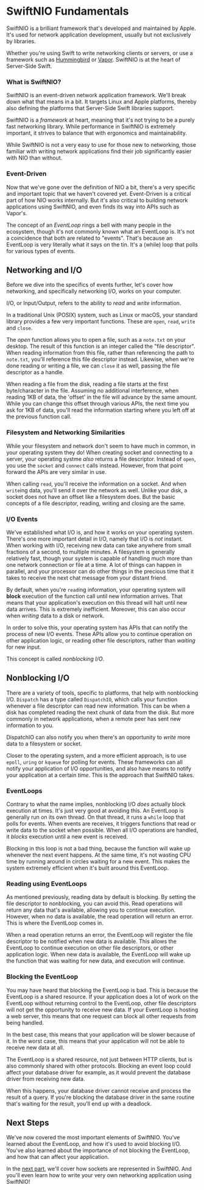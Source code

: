# SwiftNIO Fundamentals

SwiftNIO is a brilliant framework that's developed and maintained by Apple. It's used for network application development, usually but not exclusively by libraries.

Whether you're using Swift to write networking clients or servers, or use a framework such as [Hummingbird](https://github.com/hummingbird-project) or [Vapor](https://vapor.codes). SwiftNIO is at the heart of Server-Side Swift.

### What is SwiftNIO?

SwiftNIO is an event-driven network application framework. We'll break down what that means in a bit. It targets Linux and Apple platforms, thereby also defining the platforms that Server-Side Swift libraries support.

SwiftNIO is a _framework_ at heart, meaning that it's not trying to be a purely fast networking library. While performance in SwiftNIO is extremely important, it strives to balance that with ergonomics and maintainability.

While SwiftNIO is not a very easy to use for those new to networking, those familiar with writing network applications find their job significantly easier with NIO than without.

### Event-Driven

Now that we've gone over the definition of NIO a bit, there's a very specific and important topic that we haven't covered yet. Event-Driven is a critical part of how NIO works internally. But it's also critical to building network applications using SwiftNIO, and even finds its way into APIs such as Vapor's.

The concept of an _EventLoop_ rings a bell with many people in the ecosystem, though it's not commonly known what an EventLoop is. It's not a coincidence that both are related to "events".
That's because an EventLoop is very literally what it says on the tin. It's a (while) loop that polls for various types of events.

## Networking and I/O

Before we dive into the specifics of events further, let's cover how networking, and specifically networking I/O, works on your computer.

I/O, or Input/Output, refers to the ability to *read* and *write* information.

In a traditional Unix (POSIX) system, such as Linux or macOS, your standard library provides a few very important functions. These are `open`, `read`, `write` and `close`.

The *open* function allows you to open a file, such as a `note.txt` on your desktop. The result of this function is an integer called the "file descriptor". When reading information from this file, rather than referencing the path to `note.txt`, you'll reference this file descriptor instead. Likewise, when we're done reading or writing a file, we can `close` it as well, passing the file descriptor as a handle.

When reading a file from the disk, reading a file starts at the first byte/character in the file. Assuming no additional interference, when reading 1KB of data, the 'offset' in the file will advance by the same amount. While you can change this offset through various APIs, the next time you ask for 1KB of data, you'll read the information starting where you left off at the previous function call.

### Filesystem and Networking Similarities

While your filesystem and network don't seem to have much in common, in your operating system they do! When creating socket and connecting to a server, your operating systme _also_ returns a file descriptor. Instead of `open`, you use the `socket` and `connect` calls instead. However, from that point forward the APIs are very similar in use.

When calling `read`, you'll receive the information on a socket. And when `write`ing data, you'll send it over the network as well. Unlike your disk, a socket does not have an offset like a filesystem does. But the basic concepts of a file descriptor, reading, writing and closing are the same.

### I/O Events

We've established what I/O is, and how it works on your operating system. There's one more important detail in I/O, namely that I/O is _not_ instant. When working with I/O, receiving new data can take anywhere from small fractions of a second, to multiple minutes. A filesystem is generally relatively fast, though your system is capable of handling much more than one network connection or file at a time. A lot of things can happen in parallel, and your processor can do other things in the precious time that it takes to receive the next chat message from your distant friend.

By default, when you're `read`ing information, your operating system will **block** execution of the function call until new information arrives. That means that your application's execution on this thread will halt until new data arrives. This is extremely inefficient. Moreover, this can also occur when _writing_ data to a disk or network.

In order to solve this, your operating system has APIs that can notify the process of new I/O events. These APIs allow you to continue operation on other application logic, or reading other file descriptors, rather than _waiting_ for new input.

This concept is called _nonblocking I/O_.

## Nonblocking I/O

There are a variety of tools, specific to platforms, that help with nonblocking I/O. `Dispatch` has a type called `DispatchIO`, which calls your function whenever a file descriptor can read new information. This can be when a disk has completed reading the next chunk of data from the disk. But more commonly in network applications, when a remote peer has sent new information to you.

DispatchIO can also notify you when there's an opportunity to _write_ more data to a filesystem or socket.

Closer to the operating system, and a more efficient approach, is to use `epoll`, `uring` or `kqueue` for polling for events. These frameworks can all notify your application of I/O opportunities, and also have means to notify your application at a certain _time_. This is the approach that SwiftNIO takes.

### EventLoops

Contrary to what the name implies, nonblocking I/O _does_ actually block execution at times. It's just very good at avoiding this. An EventLoop is generally run on its own thread. On that thread, it runs a `while` loop that polls for events. When events are receives, it triggers functions that read or write data to the socket when possible. When all I/O operations are handled, it _blocks_ execution until a new event is received.

Blocking in this loop is not a bad thing, because the function will wake up whenever the next event happens. At the same time, it's not wasting CPU time by running around in circles waiting for a new event. This makes the system extremely efficient when it's built around this EventLoop.

### Reading using EventLoops

As mentioned previously, reading data by default is blocking. By setting the file descriptor to nonblocking, you can avoid this. Read operations will return any data that's available, allowing you to continue execution. However, when no data is available, the read operation will return an error. This is where the EventLoop comes in.

When a read operation returns an error, the EventLoop will register the file descriptor to be notified when new data is available. This allows the EventLoop to continue execution on other file descriptors, or other application logic. When new data is available, the EventLoop will wake up the function that was waiting for new data, and execution will continue.

### Blocking the EventLoop

You may have heard that blocking the EventLoop is bad. This is because the EventLoop is a shared resource. If your application does a lot of work on the EventLoop without returning control to the EventLoop, other file descriptors will not get the opportunity to receive new data. If your EventLoop is hosting a web server, this means that one request can block all other requests from being handled.

In the best case, this means that your application will be slower because of it. In the worst case, this means that your application will not be able to receive new data at all.

The EventLoop is a shared resource, not just between HTTP clients, but is also commonly shared with other protocols. Blocking an event loop could affect your database driver for example, as it would prevent the database driver from receiving new data.

When this happens, your database driver cannot receive and process the result of a query. If you're blocking the database driver in the same routine that's waiting for the result, you'll end up with a deadlock.

## Next Steps

We've now covered the most important elements of SwiftNIO. You've learned about the EventLoop, and how it's used to avoid blocking I/O. You've also learned about the importance of not blocking the EventLoop, and how that can affect your application.

In the [next part](/using-swiftnio-channels), we'll cover how sockets are represented in SwiftNIO. And you'll even learn how to write your very own networking application using SwiftNIO!
